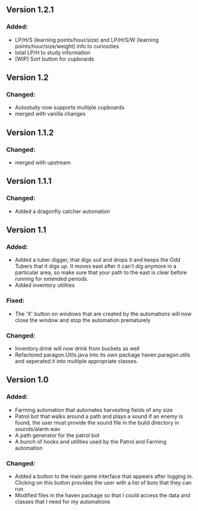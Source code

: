 ## Version 1.2.1
### Added:
- LP/H/S (learning points/hour/size) and LP/H/S/W (learning points/hour/size/weight) info to curiosities
- total LP/H to study information
- [WIP] Sort button for cupboards



## Version 1.2
### Changed:
- Autostudy now supports multiple cupboards
- merged with vanilla changes

## Version 1.1.2
### Changed:
- merged with upstream

## Version 1.1.1
### Changed:
- Added a dragonfly catcher automation

## Version 1.1
### Added:
- Added a tuber digger, that digs soil and drops it and keeps the Odd Tubers that it digs up. It moves east after it can't dig
  anymore in a particular area, so make sure that your path to the east is clear before running for extended periods.
- Added inventory utilities

### Fixed:
- The 'X' button on windows that are created by the automations will now close the window and stop the automation prematurely

### Changed:
- Inventory.drink will now drink from buckets as well
- Refactored paragon.Utils.java into its own package haven.paragon.utils and seperated it into multiple
  appropriate classes.
 


## Version 1.0
### Added:
- Farming automation that automates harvesting fields of any size
- Patrol bot that walks around a path and plays a sound if an enemy is found, 
the user must provide the sound file in the build directory in sounds/alarm.wav
- A path generator for the patrol bot	
- A bunch of hooks and utilities used by the Patrol and Farming automation

### Changed: 
- Added a button to the main game interface that appears after logging in. Clicking on this 
button provides the user with a list of bots that they can run
- Modified files in the haven package so that I could access the data and classes that I need 
for my automations
